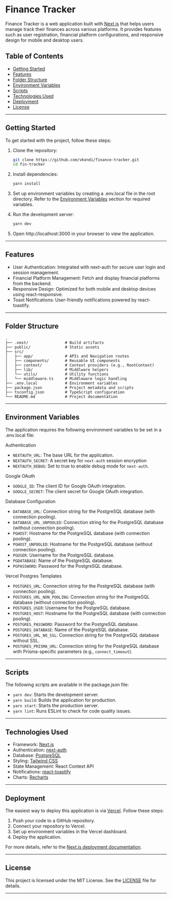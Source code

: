 # Finance Tracker

Finance Tracker is a web application built with [Next.js](https://nextjs.org) that helps users manage track their finances across various platforms. It provides features such as user registration, financial platform configurations, and responsive design for mobile and desktop users.

## Table of Contents

- [Getting Started](#getting-started)
- [Features](#features)
- [Folder Structure](#folder-structure)
- [Environment Variables](#environment-variables)
- [Scripts](#scripts)
- [Technologies Used](#technologies-used)
- [Deployment](#deployment)
- [License](#license)

---

## Getting Started

To get started with the project, follow these steps:

1. Clone the repository:

   ```bash
   git clone https://github.com/vkondi/finance-tracker.git
   cd fin-tracker
   ```
2. Install dependencies:

   ```bash
   yarn install
   ```
3. Set up environment variables by creating a .env.local file in the root directory. Refer to the [Environment Variables](#environment-variables) section for required variables.
4. Run the development server:

   ```bash
   yarn dev
   ```
5. Open http://localhost:3000 in your browser to view the application.

---

## Features
- User Authentication: Integrated with next-auth for secure user login and session management.
- Financial Platform Management: Fetch and display financial platforms from the backend.
- Responsive Design: Optimized for both mobile and desktop devices using react-responsive.
- Toast Notifications: User-friendly notifications powered by react-toastify.

---

## Folder Structure

```
.
├── .next/                # Build artifacts
├── public/               # Static assets
├── src/
│   ├── app/              # APIs and Navigation routes
│   ├── components/       # Reusable UI components
│   ├── context/          # Context providers (e.g., RootContext)
│   ├── lib/              # Middlware helpers
│   └── utils/            # Utility functions
│   └── middleware.ts     # Middleware logic handling
├── .env.local            # Environment variables
├── package.json          # Project metadata and scripts
├── tsconfig.json         # TypeScript configuration
└── README.md             # Project documentation
```

---

## Environment Variables
The application requires the following environment variables to be set in a .env.local file:

Authentication

- `NEXTAUTH_URL`: The base URL for the application.
- `NEXTAUTH_SECRET`: A secret key for `next-auth` session encryption 
- `NEXTAUTH_DEBUG`: Set to true to enable debug mode for `next-auth`.

Google OAuth

- `GOOGLE_ID`: The client ID for Google OAuth integration.
- `GOOGLE_SECRET`: The client secret for Google OAuth integration.

Database Configuration

- `DATABASE_URL`: Connection string for the PostgreSQL database (with connection pooling).
- `DATABASE_URL_UNPOOLED`: Connection string for the PostgreSQL database (without connection pooling).
- `PGHOST`: Hostname for the PostgreSQL database (with connection pooling).
- `PGHOST_UNPOOLED`: Hostname for the PostgreSQL database (without connection pooling).
- `PGUSER`: Username for the PostgreSQL database.
- `PGDATABASE`: Name of the PostgreSQL database.
- `PGPASSWORD`: Password for the PostgreSQL database.

Vercel Postgres Templates

- `POSTGRES_URL`: Connection string for the PostgreSQL database (with connection pooling).
- `POSTGRES_URL_NON_POOLING`: Connection string for the PostgreSQL database (without connection pooling).
- `POSTGRES_USER`: Username for the PostgreSQL database.
- `POSTGRES_HOST`: Hostname for the PostgreSQL database (with connection pooling).
- `POSTGRES_PASSWORD`: Password for the PostgreSQL database.
- `POSTGRES_DATABASE`: Name of the PostgreSQL database.
- `POSTGRES_URL_NO_SSL`: Connection string for the PostgreSQL database without SSL.
- `POSTGRES_PRISMA_URL`: Connection string for the PostgreSQL database with Prisma-specific parameters (e.g., `connect_timeout`).

---

## Scripts
The following scripts are available in the package.json file:

- `yarn dev`: Starts the development server.
- `yarn build`: Builds the application for production.
- `yarn start`: Starts the production server.
- `yarn lint`: Runs ESLint to check for code quality issues.

---

## Technologies Used

- Framework: [Next.js](https://nextjs.org)
- Authentication: [next-auth](https://next-auth.js.org)
- Database: [PostgreSQL](https://www.postgresql.org)
- Styling: [Tailwind CSS](https://tailwindcss.com)
- State Management: React Context API
- Notifications: [react-toastify](https://fkhadra.github.io/react-toastify)
- Charts: [Recharts](https://recharts.org)

---

## Deployment
The easiest way to deploy this application is via [Vercel](https://vercel.com). Follow these steps:

1. Push your code to a GitHub repository.
2. Connect your repository to Vercel.
3. Set up environment variables in the Vercel dashboard.
4. Deploy the application.

For more details, refer to the [Next.js deployment documentation](https://nextjs.org/docs/app/building-your-application/deploying).

---

## License

This project is licensed under the MIT License. See the [LICENSE](LICENSE) file for details.

---